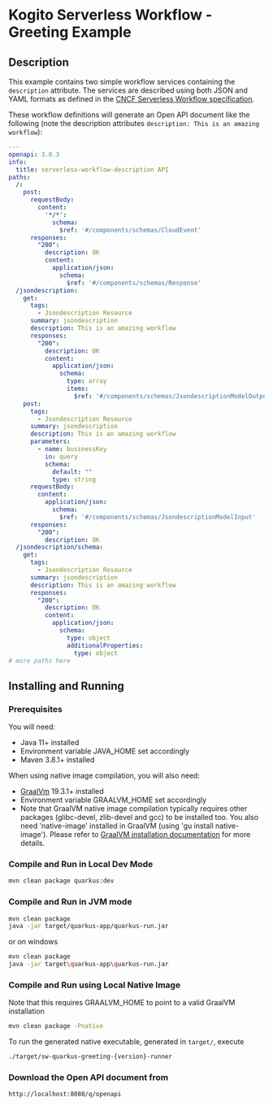 # Kogito Serverless Workflow - Greeting Example

## Description

This example contains two simple workflow services containing the `description` attribute. 
The services are described using both JSON and YAML formats as defined in the 
[CNCF Serverless Workflow specification](https://github.com/cncf/wg-serverless/tree/main/workflow/spec).

These workflow definitions will generate an Open API document like the following (note the description attributes `description: This is an amazing workflow`):

````yaml
---
openapi: 3.0.3
info:
  title: serverless-workflow-description API
paths:
  /:
    post:
      requestBody:
        content:
          '*/*':
            schema:
              $ref: '#/components/schemas/CloudEvent'
      responses:
        "200":
          description: OK
          content:
            application/json:
              schema:
                $ref: '#/components/schemas/Response'
  /jsondescription:
    get:
      tags:
        - Jsondescription Resource
      summary: jsondescription
      description: This is an amazing workflow
      responses:
        "200":
          description: OK
          content:
            application/json:
              schema:
                type: array
                items:
                  $ref: '#/components/schemas/JsondescriptionModelOutput'
    post:
      tags:
        - Jsondescription Resource
      summary: jsondescription
      description: This is an amazing workflow
      parameters:
        - name: businessKey
          in: query
          schema:
            default: ""
            type: string
      requestBody:
        content:
          application/json:
            schema:
              $ref: '#/components/schemas/JsondescriptionModelInput'
      responses:
        "200":
          description: OK
  /jsondescription/schema:
    get:
      tags:
        - Jsondescription Resource
      summary: jsondescription
      description: This is an amazing workflow
      responses:
        "200":
          description: OK
          content:
            application/json:
              schema:
                type: object
                additionalProperties:
                  type: object
# more paths here
````

## Installing and Running

### Prerequisites
 
You will need:
  - Java 11+ installed
  - Environment variable JAVA_HOME set accordingly
  - Maven 3.8.1+ installed

When using native image compilation, you will also need: 
  - [GraalVm](https://www.graalvm.org/downloads/) 19.3.1+ installed
  - Environment variable GRAALVM_HOME set accordingly
  - Note that GraalVM native image compilation typically requires other packages (glibc-devel, zlib-devel and gcc) to be installed too.  You also need 'native-image' installed in GraalVM (using 'gu install native-image'). Please refer to [GraalVM installation documentation](https://www.graalvm.org/docs/reference-manual/aot-compilation/#prerequisites) for more details.

### Compile and Run in Local Dev Mode

```sh
mvn clean package quarkus:dev
```

### Compile and Run in JVM mode

```sh
mvn clean package 
java -jar target/quarkus-app/quarkus-run.jar
```

or on windows

```sh
mvn clean package
java -jar target\quarkus-app\quarkus-run.jar
```

### Compile and Run using Local Native Image
Note that this requires GRAALVM_HOME to point to a valid GraalVM installation

```sh
mvn clean package -Pnative
```
  
To run the generated native executable, generated in `target/`, execute

```sh
./target/sw-quarkus-greeting-{version}-runner
```

### Download the Open API document from

```
http://localhost:8080/q/openapi
```